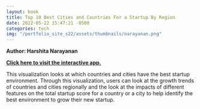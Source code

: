 ```yaml
---
layout: book
title: Top 10 Best Cities and Countries For a Startup By Region
date: 2022-05-22 15:47:21 -0500
categories: tech
img: "/portfolio_site_s22/assets/thumbnails/narayanan.png"
---
```


<b>Author: Harshita Narayanan</b>

<b><a href="https://data-viz.it.wisc.edu/content/d31f8782-4877-4dc6-ad87-a19bf60b17ec">Click here to visit the interactive app.</a></b>

This visualization looks at which countries and cities have the best startup environment. Through
this visualization, users can look at the growth trends of countries and cities regionally and the
look at the impacts of different features on the total startup score for a country or a city to help
identify the best environment to grow their new startup.

[jekyll-docs]: https://jekyllrb.com/docs/home
[jekyll-gh]:   https://github.com/jekyll/jekyll
[jekyll-talk]: https://talk.jekyllrb.com/
